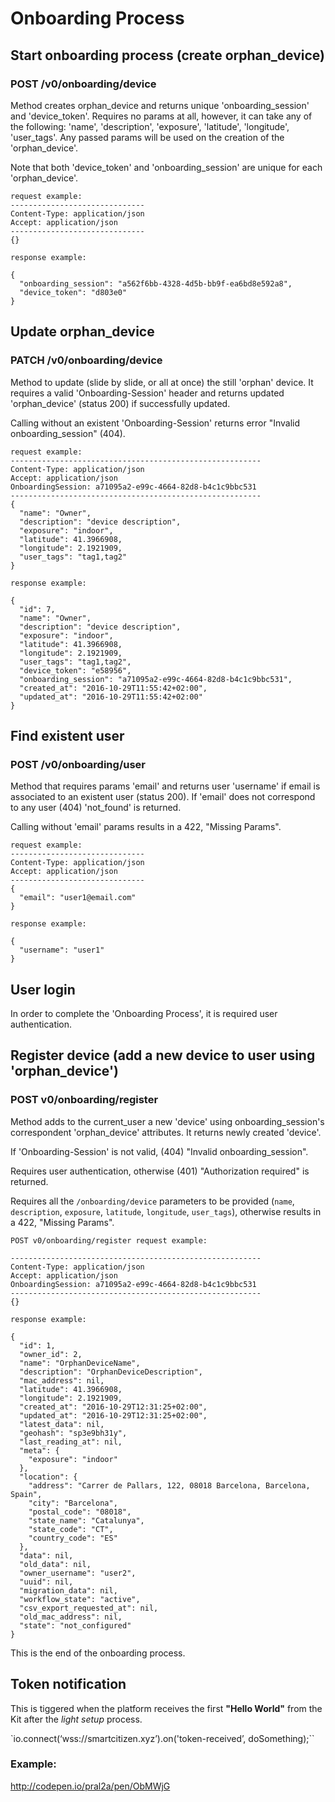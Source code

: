 # Onboarding Process

## Start onboarding process (create orphan_device)

### POST /v0/onboarding/device

Method creates orphan_device and returns unique 'onboarding_session' and 'device_token'.
Requires no params at all, however, it can take any of the following: 'name', 'description', 'exposure', 'latitude', 'longitude', 'user_tags'. Any passed params will be used on the creation of the 'orphan_device'.

Note that both 'device_token' and 'onboarding_session' are unique for each 'orphan_device'.
```
request example:
------------------------------
Content-Type: application/json
Accept: application/json
------------------------------
{}
```

```
response example:

{
  "onboarding_session": "a562f6bb-4328-4d5b-bb9f-ea6bd8e592a8",
  "device_token": "d803e0"
}
```

## Update orphan_device

### PATCH /v0/onboarding/device

Method to update (slide by slide, or all at once) the still 'orphan' device.
It requires a valid 'Onboarding-Session' header and returns updated 'orphan_device' (status 200) if successfully updated.

Calling without an existent 'Onboarding-Session' returns error "Invalid onboarding_session" (404).
```
request example:
--------------------------------------------------------
Content-Type: application/json
Accept: application/json
OnboardingSession: a71095a2-e99c-4664-82d8-b4c1c9bbc531
--------------------------------------------------------
{
  "name": "Owner",
  "description": "device description",
  "exposure": "indoor",
  "latitude": 41.3966908,
  "longitude": 2.1921909,
  "user_tags": "tag1,tag2"
}
```

```
response example:

{
  "id": 7,
  "name": "Owner",
  "description": "device description",
  "exposure": "indoor",
  "latitude": 41.3966908,
  "longitude": 2.1921909,
  "user_tags": "tag1,tag2",
  "device_token": "e58956",
  "onboarding_session": "a71095a2-e99c-4664-82d8-b4c1c9bbc531",
  "created_at": "2016-10-29T11:55:42+02:00",
  "updated_at": "2016-10-29T11:55:42+02:00"
}
```

## Find existent user

### POST /v0/onboarding/user

Method that requires params 'email' and returns user 'username' if email is associated to an existent user (status 200).
If 'email' does not correspond to any user (404) 'not_found' is returned.

Calling without 'email' params results in a 422, "Missing Params".
```
request example:
------------------------------
Content-Type: application/json
Accept: application/json
------------------------------
{
  "email": "user1@email.com"
}
```

```
response example:

{
  "username": "user1"
}
```

## User login

In order to complete the 'Onboarding Process', it is required user authentication.

## Register device (add a new device to user using 'orphan_device')

### POST v0/onboarding/register

Method adds to the current_user a new 'device' using onboarding_session's correspondent 'orphan_device' attributes. It returns newly created 'device'.

If 'Onboarding-Session' is not valid, (404) "Invalid onboarding_session".

Requires user authentication, otherwise (401) "Authorization required" is returned.

Requires all the `/onboarding/device` parameters to be provided (`name`, `description`, `exposure`, `latitude`, `longitude`, `user_tags`), otherwise results in a 422, "Missing Params".

```
POST v0/onboarding/register request example:

--------------------------------------------------------
Content-Type: application/json
Accept: application/json
OnboardingSession: a71095a2-e99c-4664-82d8-b4c1c9bbc531
--------------------------------------------------------
{}

```

```
response example:

{
  "id": 1,
  "owner_id": 2,
  "name": "OrphanDeviceName",
  "description": "OrphanDeviceDescription",
  "mac_address": nil,
  "latitude": 41.3966908,
  "longitude": 2.1921909,
  "created_at": "2016-10-29T12:31:25+02:00",
  "updated_at": "2016-10-29T12:31:25+02:00",
  "latest_data": nil,
  "geohash": "sp3e9bh31y",
  "last_reading_at": nil,
  "meta": {
    "exposure": "indoor"
  },
  "location": {
    "address": "Carrer de Pallars, 122, 08018 Barcelona, Barcelona, Spain",
    "city": "Barcelona",
    "postal_code": "08018",
    "state_name": "Catalunya",
    "state_code": "CT",
    "country_code": "ES"
  },
  "data": nil,
  "old_data": nil,
  "owner_username": "user2",
  "uuid": nil,
  "migration_data": nil,
  "workflow_state": "active",
  "csv_export_requested_at": nil,
  "old_mac_address": nil,
  "state": "not_configured"
}
```
This is the end of the onboarding process.

## Token notification

This is tiggered when the platform receives the first **"Hello World"** from the Kit after the *light setup* process.

`io.connect(‘wss://smartcitizen.xyz’).on('token-received’, doSomething);``

### Example:

http://codepen.io/pral2a/pen/ObMWjG








